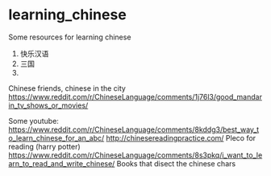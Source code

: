 # learning_chinese
Some resources for learning chinese

1. 快乐汉语 
2. 三国
3. 
Chinese friends, chinese in the city
https://www.reddit.com/r/ChineseLanguage/comments/1j76l3/good_mandarin_tv_shows_or_movies/

Some youtube:
https://www.reddit.com/r/ChineseLanguage/comments/8kddg3/best_way_to_learn_chinese_for_an_abc/
http://chinesereadingpractice.com/
Pleco for reading (harry potter) https://www.reddit.com/r/ChineseLanguage/comments/8s3pkq/i_want_to_learn_to_read_and_write_chinese/
Books that disect the chinese chars

